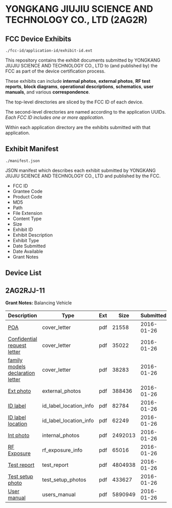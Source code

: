 # YONGKANG  JIUJIU  SCIENCE  AND TECHNOLOGY  CO., LTD (2AG2R)
## FCC Device Exhibits

```
./fcc-id/application-id/exhibit-id.ext
```

This repository contains the exhibit documents submitted by YONGKANG  JIUJIU  SCIENCE  AND TECHNOLOGY  CO., LTD to (and published by) the FCC as part of the device certification process.

These exhibits can include **internal photos**, **external photos**, **RF test reports**, **block diagrams**, **operational descriptions**, **schematics**, **user manuals**, and various **correspondence**.

The top-level directories are sliced by the FCC ID of each device.

The second-level directories are named according to the application UUIDs. *Each FCC ID includes one or more application.*

Within each application directory are the exhibits submitted with that application. 

## Exhibit Manifest

```
./manifest.json
```

JSON manifest which describes each exhibit submitted by YONGKANG  JIUJIU  SCIENCE  AND TECHNOLOGY  CO., LTD and published by the FCC.

- FCC ID
- Grantee Code
- Product Code
- MD5
- Path
- File Extension
- Content Type
- Size
- Exhibit ID
- Exhibit Description
- Exhibit Type
- Date Submitted
- Date Available
- Grant Notes

## Device List
## 2AG2RJJ-11
**Grant Notes:** Balancing Vehicle

| Description | Type | Ext | Size | Submitted | Available |
| ----------- | ---- | --- | ---- | --------- | --------- |
| [POA](2AG2RJJ-11/f4c54a0d6c3cb225adbd102d674dae1a/2885054.pdf) | cover_letter | pdf | 21558 | 2016-01-26 | 2016-01-27 |
| [Confidential request letter](2AG2RJJ-11/f4c54a0d6c3cb225adbd102d674dae1a/2885055.pdf) | cover_letter | pdf | 35022 | 2016-01-26 | 2016-01-27 |
| [family models declaration letter](2AG2RJJ-11/f4c54a0d6c3cb225adbd102d674dae1a/2885056.pdf) | cover_letter | pdf | 38283 | 2016-01-26 | 2016-01-27 |
| [Ext photo](2AG2RJJ-11/f4c54a0d6c3cb225adbd102d674dae1a/2885060.pdf) | external_photos | pdf | 388436 | 2016-01-26 | 2016-01-27 |
| [ID label](2AG2RJJ-11/f4c54a0d6c3cb225adbd102d674dae1a/2885062.pdf) | id_label_location_info | pdf | 82784 | 2016-01-26 | 2016-01-27 |
| [ID label location](2AG2RJJ-11/f4c54a0d6c3cb225adbd102d674dae1a/2885063.pdf) | id_label_location_info | pdf | 62249 | 2016-01-26 | 2016-01-27 |
| [Int photo](2AG2RJJ-11/f4c54a0d6c3cb225adbd102d674dae1a/2885061.pdf) | internal_photos | pdf | 2492013 | 2016-01-26 | 2016-01-27 |
| [RF Exposure](2AG2RJJ-11/f4c54a0d6c3cb225adbd102d674dae1a/2885057.pdf) | rf_exposure_info | pdf | 65016 | 2016-01-26 | 2016-01-27 |
| [Test report](2AG2RJJ-11/f4c54a0d6c3cb225adbd102d674dae1a/2885058.pdf) | test_report | pdf | 4804938 | 2016-01-26 | 2016-01-27 |
| [Test setup photo](2AG2RJJ-11/f4c54a0d6c3cb225adbd102d674dae1a/2885059.pdf) | test_setup_photos | pdf | 433627 | 2016-01-26 | 2016-01-27 |
| [User manual](2AG2RJJ-11/f4c54a0d6c3cb225adbd102d674dae1a/2885064.pdf) | users_manual | pdf | 5890949 | 2016-01-26 | 2016-01-27 |

